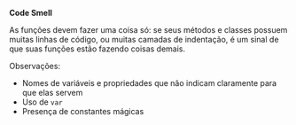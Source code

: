 **Code Smell**

As funções devem fazer uma coisa só: se seus métodos e classes possuem muitas linhas de código, ou muitas camadas de indentação, é um sinal de que suas funções estão fazendo coisas demais.

Observações:

- Nomes de variáveis e propriedades que não indicam claramente para que elas servem
- Uso de `var`
- Presença de constantes mágicas
